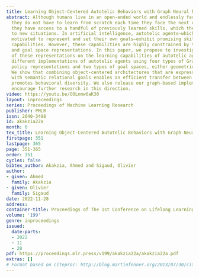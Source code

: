```yaml
---
title: Learning Object-Centered Autotelic Behaviors with Graph Neural Networks
abstract: Although humans live in an open-ended world and endlessly face new challenges,
  they do not have to learn from scratch each time they face the next one. Rather,
  they have access to a handful of previously learned skills, which they rapidly adapt
  to new situations. In artificial intelligence, autotelic agents—which are intrinsically
  motivated to represent and set their own goals—exhibit promising skill adaptation
  capabilities. However, these capabilities are highly constrained by their policy
  and goal space representations. In this paper, we propose to investigate the impact
  of these representations on the learning capabilities of autotelic agents. We study
  different implementations of autotelic agents using four types of Graph Neural Networks
  policy representations and two types of goal spaces, either geometric or predicate-based.
  We show that combining object-centered architectures that are expressive enough
  with semantic relational goals enables an efficient transfer between skills and
  promotes behavioral diversity. We also release our graph-based implementations to
  encourage further research in this direction.
video: https://youtu.be/OOLnmw6aK30
layout: inproceedings
series: Proceedings of Machine Learning Research
publisher: PMLR
issn: 2640-3498
id: akakzia22a
month: 0
tex_title: Learning Object-Centered Autotelic Behaviors with Graph Neural Networks
firstpage: 351
lastpage: 365
page: 351-365
order: 351
cycles: false
bibtex_author: Akakzia, Ahmed and Sigaud, Olivier
author:
- given: Ahmed
  family: Akakzia
- given: Olivier
  family: Sigaud
date: 2022-11-28
address:
container-title: Proceedings of The 1st Conference on Lifelong Learning Agents
volume: '199'
genre: inproceedings
issued:
  date-parts:
  - 2022
  - 11
  - 28
pdf: https://proceedings.mlr.press/v199/akakzia22a/akakzia22a.pdf
extras: []
# Format based on citeproc: http://blog.martinfenner.org/2013/07/30/citeproc-yaml-for-bibliographies/
---
```

